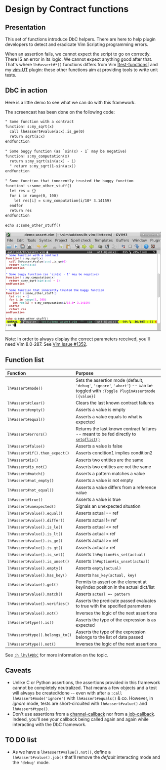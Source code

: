 # Design by Contract functions

## Presentation
This set of functions introduce DbC helpers. There are here to help plugin
developers to detect and eradicate Vim Scripting programming errors.

When an assertion fails, we cannot expect the script to go on correctly. There
IS an error in its logic. We cannot expect anything good after that. That's
where `lh#assert#*()` functions differs from Vim
[|test-functions|](http://vimhelp.appspot.com/usr_41.txt.html#test-functions)
and my [vim-UT](http://github.com/LucHermitte/vim-UT) plugin: these other
functions aim at providing tools to write unit tests.

## DbC in action
Here is a little demo to see what we can do with this framework.

The screencast has been done on the following code:

```vim
" Some function with a contract
function! s:my_sqrt(x)
  call lh#assert#value(a:x).is_ge(0)
  return sqrt(a:x)
endfunction

" Some buggy function (as `sin(x) - 1` may be negative)
function! s:my_computation(x)
  return s:my_sqrt(sin(a:x) - 1)
  " return s:my_sqrt(1-sin(a:x))
endfunction

" Some function that innocently trusted the buggy function
function! s:some_other_stuff()
  let res = {}
  for i in range(0, 100)
    let res[i] = s:my_computation(i/10* 3.14159)
  endfor
  return res
endfunction

echo s:some_other_stuff()
```

![lh-vim-lib DbC framework demo](screencast-dbc.gif "lh-vim-lib DbC framework demo")

Note: In order to always display the correct parameters received, you'll need
Vim 8.0-287. See [Vim Issue #1352](http://github.com/vim/vim/issues/1352).

## Function list

| Function                       | Purpose                                                                                                                                           |
|:-------------------------------|:--------------------------------------------------------------------------------------------------------------------------------------------------|
| `lh#assert#mode()`             | Sets the assertion mode (default, `'debug'`, `'ignore'`, `'abort'`) -- can be toggled with `:Toggle PluginAssertmode [{value}]`                   |
| `lh#assert#clear()`            | Clears the last known contract failures                                                                                                           |
| `lh#assert#empty()`            | Asserts a value is empty                                                                                                                          |
| `lh#assert#equal()`            | Asserts a value equals to what is expected                                                                                                        |
| `lh#assert#errors()`           | Returns the last known contract failures -- meant to be fed directly to [`setqflist()`](http://vimhelp.appspot.com/eval.txt.html#setqflist%28%29) |
| `lh#assert#false()`            | Asserts a value is false                                                                                                                          |
| `lh#assert#if().then_expect()` | Asserts condition1 implies condition2                                                                                                             |
| `lh#assert#is()`               | Asserts two entities are the same                                                                                                                 |
| `lh#assert#is_not()`           | Asserts two entities are not the same                                                                                                             |
| `lh#assert#match()`            | Asserts a pattern matches a value                                                                                                                 |
| `lh#assert#not_empty()`        | Asserts a value is not empty                                                                                                                      |
| `lh#assert#not_equal()`        | Asserts a value differs from a reference value                                                                                                    |
| `lh#assert#true()`             | Asserts a value is true                                                                                                                           |
| `lh#assert#unexpected()`       | Signals an unexpected situation                                                                                                                   |
| `lh#assert#value().equal()`    | Asserts actual == ref                                                                                                                             |
| `lh#assert#value().differ()`   | Asserts actual != ref                                                                                                                             |
| `lh#assert#value().is_le()`    | Asserts actual <= ref                                                                                                                             |
| `lh#assert#value().is_lt()`    | Asserts actual <  ref                                                                                                                             |
| `lh#assert#value().is_ge()`    | Asserts actual >= ref                                                                                                                             |
| `lh#assert#value().is_gt()`    | Asserts actual >  ref                                                                                                                             |
| `lh#assert#value().is_set()`   | Asserts `lh#option#is_set(actual)`                                                                                                                |
| `lh#assert#value().is_unset()` | Asserts `lh#option#is_unset(actual)`                                                                                                              |
| `lh#assert#value().empty()`    | Asserts `empty(actual)`                                                                                                                           |
| `lh#assert#value().has_key()`  | Asserts `has_key(actual, key)`                                                                                                                    |
| `lh#assert#value().get()`      | Permits to assert on the element at key/index position in the actual dict/list                                                                    |
| `lh#assert#value().match()`    | Asserts `actual =~ pattern`                                                                                                                       |
| `lh#assert#value().verifies()` | Asserts the predicate passed evaluates to true with the specified parameters                                                                      |
| `lh#assert#value().not()`      | Inverses the logic of the next assertions                                                                                                         |
| `lh#assert#type().is()`        | Asserts the type of the expression is as expected                                                                                                 |
| `lh#assert#type().belongs_to()`| Asserts the type of the expression belongs to the list of data passed                                                                             |
| `lh#assert#type().not()`       | Inverses the logic of the next assertions                                                                                                         |


See [`:h lhvl#DbC`](lh-vim-lib.txt) for more information on the topic.

## Caveats

 * Unlike C or Python assertions, the assertions provided in this framework
   cannot be completely neutralized. That means a few objects and a test will always be
   created/done -- even with after a `:call lh#assert#mode('ignore')` with
   `lh#assert#equals()` & co. However, in _ignore_ mode, tests are
   short-circuited with `lh#assert#value()` and `lh#assert#type()`.
 * Don't use assertions from a
   [channel-callback](http://vimhelp.appspot.com/channel.txt.html#channel%2dcallback)
   nor from a
   [job-callback](http://vimhelp.appspot.com/channel.txt.html#job%2dcallback).
   Indeed, you'll see your callback being called again and again while
   interacting with the DbC framework.

## TO DO list

 * As we have a `lh#assert#value().not()`, define a `lh#assert#value().job()`
   that'll remove the _default_ interacting mode and the `'debug'` mode.
